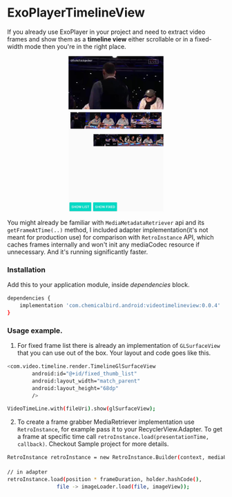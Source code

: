 # ExoPlayerTimelineView

If you already use ExoPlayer in your project and need to extract video
frames and show them as a **timeline view** either scrollable or in a
fixed-width mode then you're in the right place.

<p align="center">
<img src="screens/1_shot.jpg" width="220">
</p>

You might already be familiar with `MediaMetadataRetriever` api and its
`getFrameAtTime(..)` method, I included adapter implementation(it's not
meant for production use) for comparison with `RetroInstance` API, which
caches frames internally and won't init any mediaCodec resource if
unnecessary. And it's running significantly faster.

### Installation
Add this to your application module, inside *dependencies* block.
```sh
dependencies {
    implementation 'com.chemicalbird.android:videotimelineview:0.0.4'
}
```

### Usage example.

1. For fixed frame list there is already an implementation of
   `GLSurfaceView` that you can use out of the box. Your layout and code
   goes like this.

```sh
<com.video.timeline.render.TimelineGlSurfaceView
        android:id="@+id/fixed_thumb_list"
        android:layout_width="match_parent"
        android:layout_height="68dp"
        />
```
```sh
VideoTimeLine.with(fileUri).show(glSurfaceView);
```

2. To create a frame grabber MediaRetriever implementation use
   `RetroInstance`, for example pass it to your RecyclerView.Adapter. To
   get a frame at specific time call 
   `retroInstance.load(presentationTime, callback)`. Checkout Sample 
   project for more details.

```sh
RetroInstance retroInstance = new RetroInstance.Builder(context, mediaUri).setFrameSizeDp(180).create();
    
// in adapter
retroInstance.load(position * frameDuration, holder.hashCode(),
                file -> imageLoader.load(file, imageView));
```


